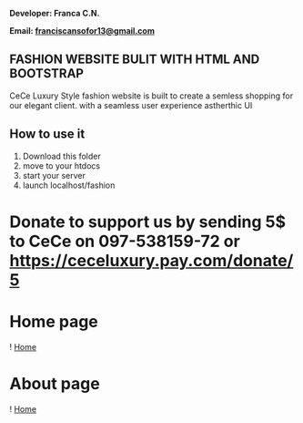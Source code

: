 **Developer: Franca C.N.**

**Email: franciscansofor13@gmail.com**

## FASHION WEBSITE BULIT WITH HTML AND BOOTSTRAP

CeCe Luxury Style fashion website is built to create a semless shopping for our elegant client. with a seamless user experience astherthic UI

## How to use it
1. Download this folder
2. move to your htdocs
3. start your server
4. launch localhost/fashion

# Donate to support us by sending  5$ to CeCe on 097-538159-72 or https://ceceluxury.pay.com/donate/5

# Home page
! [Home](screenshot/home.png)

# About page
! [Home](screenshot/arrivals.png)